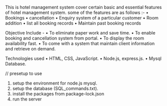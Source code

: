 This is hotel management system cover certain basic and essential features of hotel management system.
some of the features are as follows :-
• Bookings
• cancellation
• Enquiry system of a particular customer
• Room addition
• list all booking records
• Maintain past booking records

Objective Include -
• To eliminate paper work and save time.
• To enable booking and cancellation system from portal.
• To display the room availability fast.
• To come with a system that maintain client information and retrieve on demand.

Technologies used
• HTML, CSS, JavaScript.
• Node.js, express.js.
• Mysql Database.


// presetup to use
1) setup the environment for node.js mysql.
2) setup the database (SQL_commands.txt).
3) install the packages from package-lock.json
4) run the server


